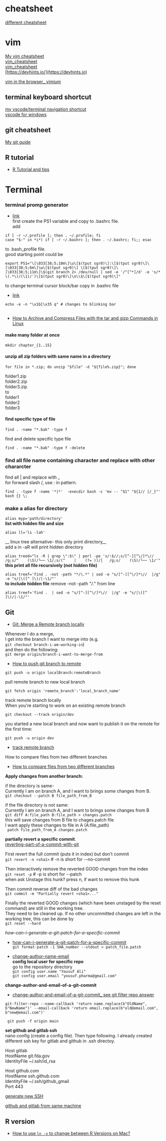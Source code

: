 # cheatsheet

[different cheatsheet](https://devhints.io)  

# vim  
[My vim cheatsheet](https://github.com/Yousuf28/cheatsheet/blob/master/vim.md)  
[vim_cheatsheet](https://vim.rtorr.com/)  
[vim_cheatsheet](https://vimsheet.com/)  
[https://devhints.io/](https://devhints.io)  

[vim in the browser_ vimium](https://github.com/philc/vimium)  

## terminal keyboard shortcut

[my vscode/terminal navigation shortcut](https://github.com/Yousuf28/cheatsheet/blob/master/terminal/terminal.md)  
[vscode for windows](https://code.visualstudio.com/shortcuts/keyboard-shortcuts-windows.pdf)
## git cheatsheet
[My git guide](https://github.com/Yousuf28/cheatsheet/blob/master/gitGuide.md)  


## R tutorial

- [R Tutorial and tips](https://github.com/Yousuf28/R_tutorial/blob/master/README.md)

# Terminal

### terminal promp generator
- [link](https://bashrcgenerator.com/)  
first create the PS1 variable and copy to .bashrc file.   
add   
```
if [ -r ~/.profile ]; then . ~/.profile; fi
case "$-" in *i*) if [ -r ~/.bashrc ]; then . ~/.bashrc; fi;; esac
```  

to .bash_profile file.  
good starting point could be   
```
export PS1="\[\033[38;5;10m\]\u\[$(tput sgr0)\]:\[$(tput sgr0)\]\[\033[38;5;6m\]\w\[$(tput sgr0)\] \[$(tput sgr0)\]\[\033[38;5;11m\]\$(git branch 2> /dev/null | sed -e '/^[^*]/d' -e 's/* \(.*\)/(\1)/')\[$(tput sgr0)\]\n\\$\[$(tput sgr0)\]"

```
to change terminal cursor block/bar copy in .bashrc file  
- [link](https://stackoverflow.com/questions/4416909/anyway-change-the-cursor-vertical-line-instead-of-a-box)

```
echo -e -n "\x1b[\x35 q" # changes to blinking bar
```





## 

- [How to Archive and Compress Files with the tar and gizp Commands in Linux](https://www.cherryservers.com/blog/how-to-archive-and-compress-files-with-the-tar-and-gizp-commands-in-linux#:~:text=The%20basic%20difference%20between%20the,files%20while%20gzip%20compresses%20files.)

#### make many folder at once

``` 
mkdir chapter_{1..15}
```

#### unzip all zip folders with same name in a directory

```
for file in *.zip; do unzip "$file" -d "${file%.zip}"; done
```

folder1.zip  
folder2.zip  
folder3.zip  
to   
folder1  
folder2  
folder3  

#### find specific type of file
```
find . -name "*.bak" -type f
```
find and delete specific type file

```
find . -name "*.bak" -type f -delete
```

### find all file name containing character and replace with other chararcter
find all | and replace with _  
for forward slash /, use : in pattern.
```
find . -type f -name '*|*'  -execdir bash -c 'mv -- "$1" "${1// |/_}"' bash {} \;
```

### make a alias for directory  
```alias myp='path/directory'```  
__list with hidden file and size__  

```alias ll='ls -lah'``` 

__ linux tree alternative- this only print directory__  
add a in -aR will print hidden directory  

```alias treed="ls -R | grep \":$\" | perl -pe 's/:$//;s/[^-][^\/]*\//    /g;s/^    (\S)/└── \1/;s/(^    |    (?= ))/│   /g;s/    (\S)/└── \1/'"```
__this print all file recursively (not hidden file)__  

```alias treef='find . -not -path "*/\.*" | sed -e "s/[^-][^\/]*\//  |/g" -e "s/|\([^ ]\)/|-\1/"'```  
__to include hidden file__ remove -not -path "*/\.*" from line     

```alias treef='find .  | sed -e "s/[^-][^\/]*\//  |/g" -e "s/|\([^ ]\)/|-\1/"'```

## Git


- [Git: Merge a Remote branch locally](https://stackoverflow.com/questions/21651185/git-merge-a-remote-branch-locally)  

Whenever I do a merge,   
I get into the branch I want to merge into (e.g.  
```git checkout branch-i-am-working-in```)   
and then do the following:  
```git merge origin/branch-i-want-to-merge-from```  

- [How to push git branch to remote](https://devconnected.com/how-to-push-git-branch-to-remote/)

```
git push -u origin localBranch:remoteBranch
````
pull remote branch to new local branch
 ```
git fetch origin 'remote_branch':'local_branch_name'
 ```
 
track remote branch locally   
When you're starting to work on an existing remote branch  
```
git checkout --track origin/dev
```   
you started a new local branch and now want to publish it on the remote for the first time:  
```
git push -u origin dev  
```  
- [track remote branch](https://www.git-tower.com/learn/git/faq/track-remote-upstream-branch#:~:text=You%20can%20tell%20Git%20to,flag%20with%20%22git%20push%22.)
 
 
How to compare files from two different branches
- [How to compare files from two different branches](https://stackoverflow.com/questions/4099742/how-to-compare-files-from-two-different-branches)

__Apply changes from another branch:__

if the directory is same-  
Currently I am on branch A, and I want to brings some changes from B.  
``` git checkout --patch B file_path_from_B ```  

if the file directory is not same:  
Currently I am on branch A, and I want to brings some changes from B  
``` git diff A:file_path B:file_path > changes.patch ```  
this will save changes from B file to chages.patch file  
I want apply these changes to file in A (A:file_path)  
``` patch file_path_from_A changes.patch```  

__partially revert a specific commit__.  
[reverting-part-of-a-commit-with-git](https://stackoverflow.com/questions/4795600/reverting-part-of-a-commit-with-git)  

First revert the full commit (puts it in index) but don't commit  
```git revert -n <sha1>```    # -n is short for --no-commit    

Then interactively remove the reverted GOOD changes from the index  
```git reset -p```           # -p is short for --patch   
when ask Unstage this hunk? press n, if want to remove this hunk  

Then commit reverse diff of the bad changes  
```git commit -m "Partially revert <sha1>..."```  

Finally the reverted GOOD changes (which have been unstaged by the reset command) are still in the working tree.   
They need to be cleaned up. If no other uncommitted changes are left in the working tree, this can be done by  
```git reset --hard```

_how-can-i-generate-a-git-patch-for-a-specific-commit_  
 - [how-can-i-generate-a-git-patch-for-a-specific-commit](https://stackoverflow.com/questions/6658313/how-can-i-generate-a-git-patch-for-a-specific-commit)  
```git format-patch -1 SHA_number --stdout > patch_file.patch```

- [change-author-name-email](https://www.git-tower.com/learn/git/faq/change-author-name-email)  
__config local user for specific repo__  
go to the repository directory  
``` git config user.name "Yousuf Ali" ```  
``` git config user.email "yousuf.pharma@gmail.com" ```    

__change-author-and-email-of-a-git-commit__   
- [change-author-and-email-of-a-git-commit_ see git filter repo answer](https://stackoverflow.com/questions/2919878/git-rewrite-previous-commit-usernames-and-emails) 

```
git-filter-repo --name-callback 'return name.replace(b"OldName", b"NewName")' --email-callback 'return email.replace(b"old@email.com", b"new@email.com")'
```
``` git push -f origin main```  


__set github and gitlab ssh__  
nano config (create a config file). Then type following. I already created different ssh key for gitlab and github in .ssh directoy.   

Host gitlab  
HostName git.fda.gov  
IdentityFile ~/.ssh/id_rsa  

Host github.com  
HostName ssh.github.com  
IdentityFile ~/.ssh/github_gmail  
Port 443  

[generate new SSH](https://docs.github.com/en/authentication/connecting-to-github-with-ssh/generating-a-new-ssh-key-and-adding-it-to-the-ssh-agent)  

[github and gitlab from same machine](https://medium.com/@viviennediegoencarnacion/manage-github-and-gitlab-accounts-on-single-machine-with-ssh-keys-on-mac-43fda49b7c8d)  

## R version

- [How to use `ln -s` to change between R Versions on Mac?](https://stackoverflow.com/questions/56481250/how-to-use-ln-s-to-change-between-r-versions-on-mac)

